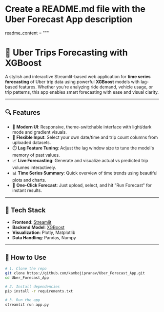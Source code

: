 # Create a README.md file with the Uber Forecast App description
readme_content = """
# 🚖 Uber Trips Forecasting with XGBoost

A stylish and interactive Streamlit-based web application for **time series forecasting** of Uber trip data using powerful **XGBoost** models with lag-based features. Whether you're analyzing ride demand, vehicle usage, or trip patterns, this app enables smart forecasting with ease and visual clarity.

---

## 🔍 Features

- 🎨 **Modern UI**: Responsive, theme-switchable interface with light/dark mode and gradient visuals.
- 📅 **Flexible Input**: Select your own date/time and trip count columns from uploaded datasets.
- ⏱️ **Lag Feature Tuning**: Adjust the lag window size to tune the model's memory of past values.
- 📈 **Live Forecasting**: Generate and visualize actual vs predicted trip volumes interactively.
- 📊 **Time Series Summary**: Quick overview of time trends using beautiful plots and charts.
- 🚀 **One-Click Forecast**: Just upload, select, and hit "Run Forecast" for instant results.

---

## 🧠 Tech Stack

- **Frontend**: [Streamlit](https://streamlit.io/)
- **Backend Model**: [XGBoost](https://xgboost.readthedocs.io/)
- **Visualization**: Plotly, Matplotlib
- **Data Handling**: Pandas, Numpy

---

## 📂 How to Use

```bash
# 1. Clone the repo
git clone https://github.com/kambojipranav/Uber_Forecast_App.git
cd Uber_Forecast_App

# 2. Install dependencies
pip install -r requirements.txt

# 3. Run the app
streamlit run app.py
